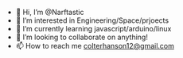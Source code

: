 - 👋 Hi, I’m @Narftastic
- 👀 I’m interested in Engineering/Space/prjoects
- 🌱 I’m currently learning javascript/arduino/linux
- 💞️ I’m looking to collaborate on anything!
- 📫 How to reach me colterhanson12@gmail.com

<!---
Narftastic/Narftastic is a ✨ special ✨ repository because its `README.md` (this file) appears on your GitHub profile.
You can click the Preview link to take a look at your changes.
--->
